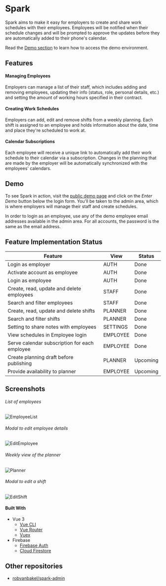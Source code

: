 # Spark

Spark aims to make it easy for employers to create and share work schedules with their employees. Employees will be notified when their schedule changes and will be prompted to approve the updates before they are automatically added to their phone's calendar.

Read the [Demo section](#demo) to learn how to access the demo environment.

## Features

#### Managing Employees

Employers can manage a list of their staff, which includes adding and removing employees, updating their info (status, role, personal details, etc.) and setting the amount of working hours specified in their contract.

#### Creating Work Schedules

Employers can add, edit and remove shifts from a weekly planning. Each shift is assigned to an employee and holds information about the date, time and place they're scheduled to work at.

#### Calendar Subscriptions

Each employee will receive a unique link to automatically add their work schedule to their calendar via a subscription. Changes in the planning that are made by the employer will be automatically synchronized with the employees' calendars.

## Demo

To see Spark in action, visit the [public demo page](https://demo.sparkscheduler.com) and click on the _Enter Demo_ button below the login form. You'll be taken to the admin area, which is where employers will manage their staff and create schedules.

In order to login as an employee, use any of the demo employee email addresses available in the admin area. For all accounts, the password is the same as the email address.

## Feature Implementation Status

| Feature                                       | View     | Status   |
| --------------------------------------------- | -------- | -------- |
| Login as employer                             | AUTH     | Done     |
| Activate account as employee                  | AUTH     | Done     |
| Login as employee                             | AUTH     | Done     |
| Create, read, update and delete employees     | STAFF    | Done     |
| Search and filter employees                   | STAFF    | Done     |
| Create, read, update and delete shifts        | PLANNER  | Done     |
| Search and filter shifts                      | PLANNER  | Done     |
| Setting to share notes with employees         | SETTINGS | Done     |
| View schedules in Employee login              | EMPLOYEE | Done     |
| Serve calendar subscription for each employee | EMPLOYEE | Done     |
| Create planning draft before publishing       | PLANNER  | Upcoming |
| Provide availability to planner               | EMPLOYEE | Upcoming |

## Screenshots

###### List of employees

![EmployeeList](https://i.imgur.com/CDkqjqD.jpg)

###### Modal to edit employee details

![EditEmployee](https://i.imgur.com/Mt6jfpl.jpg)

###### Weekly view of the planner

![Planner](https://i.imgur.com/M6E8ZN0.jpg)

###### Modal to edit a shift

![EditShift](https://i.imgur.com/OtzBblf.jpg)

#### Built With

- Vue 3
  - [Vue CLI](https://cli.vuejs.org)
  - [Vue Router](https://next.router.vuejs.org)
  - [Vuex](https://next.vuex.vuejs.org)
- Firebase
  - [Firebase Auth](https://firebase.google.com/docs/auth)
  - [Cloud Firestore](https://firebase.google.com/docs/firestore)

## Other repositories

- [robvanbakel/spark-admin](https://github.com/robvanbakel/spark-admin)
